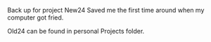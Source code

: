 Back up for project New24
Saved me the first time around when my computer got fried.

Old24 can be found in personal Projects folder.

